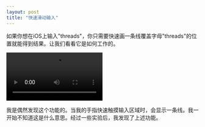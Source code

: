 ```yaml
---
layout: post
title: "快速滑动输入"
---
```


如果你想在iOS上输入"threads"，你只需要快速画一条线覆盖字母"threads"的位置就能得到结果。让我们看看它是如何工作的。

<video width="50%" controls>
  <source src="/assets/images/input/in.mp4" type="video/mp4">
  您的浏览器不支持视频标签。
</video>

我是偶然发现这个功能的。当我的手指快速触摸输入区域时，会显示一条线。我一开始不知道这是什么意思。经过一些实验后，我发现了上述功能。
